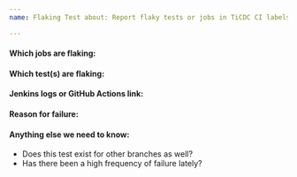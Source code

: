 ```yaml
---
name: Flaking Test about: Report flaky tests or jobs in TiCDC CI labels: component/test

---
```


<!-- Please only use this template for submitting reports about flaky tests or jobs (pass or fail with no underlying change in code) in TiCDC CI -->

#### Which jobs are flaking:

#### Which test(s) are flaking:

#### Jenkins logs or GitHub Actions link:

#### Reason for failure:

#### Anything else we need to know:

- Does this test exist for other branches as well?
- Has there been a high frequency of failure lately?

<!-- Please link this report to https://github.com/pingcap/ticdc/issues/2246 as a subtask. -->
